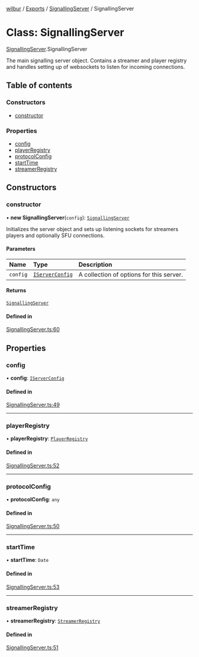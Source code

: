 [wilbur](../README.md) / [Exports](../modules.md) / [SignallingServer](../modules/SignallingServer.md) / SignallingServer

# Class: SignallingServer

[SignallingServer](../modules/SignallingServer.md).SignallingServer

The main signalling server object.
Contains a streamer and player registry and handles setting up of websockets
to listen for incoming connections.

## Table of contents

### Constructors

- [constructor](SignallingServer.SignallingServer.md#constructor)

### Properties

- [config](SignallingServer.SignallingServer.md#config)
- [playerRegistry](SignallingServer.SignallingServer.md#playerregistry)
- [protocolConfig](SignallingServer.SignallingServer.md#protocolconfig)
- [startTime](SignallingServer.SignallingServer.md#starttime)
- [streamerRegistry](SignallingServer.SignallingServer.md#streamerregistry)

## Constructors

### constructor

• **new SignallingServer**(`config`): [`SignallingServer`](SignallingServer.SignallingServer.md)

Initializes the server object and sets up listening sockets for streamers
players and optionally SFU connections.

#### Parameters

| Name | Type | Description |
| :------ | :------ | :------ |
| `config` | [`IServerConfig`](../interfaces/SignallingServer.IServerConfig.md) | A collection of options for this server. |

#### Returns

[`SignallingServer`](SignallingServer.SignallingServer.md)

#### Defined in

[SignallingServer.ts:60](https://github.com/mcottontensor/PixelStreamingInfrastructure/blob/4b7b7a5/new_cirrus/src/SignallingServer.ts#L60)

## Properties

### config

• **config**: [`IServerConfig`](../interfaces/SignallingServer.IServerConfig.md)

#### Defined in

[SignallingServer.ts:49](https://github.com/mcottontensor/PixelStreamingInfrastructure/blob/4b7b7a5/new_cirrus/src/SignallingServer.ts#L49)

___

### playerRegistry

• **playerRegistry**: [`PlayerRegistry`](PlayerRegistry.PlayerRegistry.md)

#### Defined in

[SignallingServer.ts:52](https://github.com/mcottontensor/PixelStreamingInfrastructure/blob/4b7b7a5/new_cirrus/src/SignallingServer.ts#L52)

___

### protocolConfig

• **protocolConfig**: `any`

#### Defined in

[SignallingServer.ts:50](https://github.com/mcottontensor/PixelStreamingInfrastructure/blob/4b7b7a5/new_cirrus/src/SignallingServer.ts#L50)

___

### startTime

• **startTime**: `Date`

#### Defined in

[SignallingServer.ts:53](https://github.com/mcottontensor/PixelStreamingInfrastructure/blob/4b7b7a5/new_cirrus/src/SignallingServer.ts#L53)

___

### streamerRegistry

• **streamerRegistry**: [`StreamerRegistry`](StreamerRegistry.StreamerRegistry.md)

#### Defined in

[SignallingServer.ts:51](https://github.com/mcottontensor/PixelStreamingInfrastructure/blob/4b7b7a5/new_cirrus/src/SignallingServer.ts#L51)
